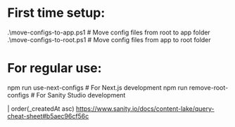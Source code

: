 # First time setup:
.\move-configs-to-app.ps1    # Move config files from root to app folder
.\move-configs-to-root.ps1   # Move config files from app to root folder

# For regular use:
npm run use-next-configs     # For Next.js development
npm run remove-root-configs  # For Sanity Studio development


 | order(_createdAt asc)
https://www.sanity.io/docs/content-lake/query-cheat-sheet#b5aec96cf56c

